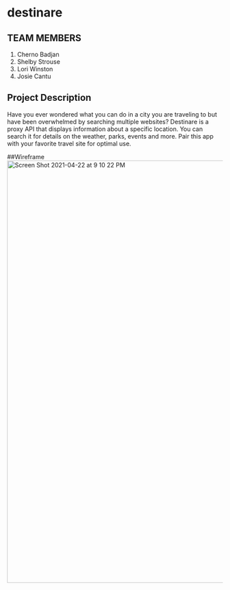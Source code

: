 # destinare

## TEAM MEMBERS

1. Cherno Badjan
2. Shelby Strouse
3. Lori Winston
4. Josie Cantu

## Project Description

Have you ever wondered what you can do in a city you are traveling to but have been overwhelmed by searching multiple websites? Destinare is a proxy API that displays information about a specific location. You can search it for details on the weather, parks, events and more. Pair this app with your favorite travel site for optimal use.

##Wireframe
<img width="985" alt="Screen Shot 2021-04-22 at 9 10 22 PM" src="https://user-images.githubusercontent.com/65752519/115817522-dbf80180-a3af-11eb-8ded-b055982549ea.png">

